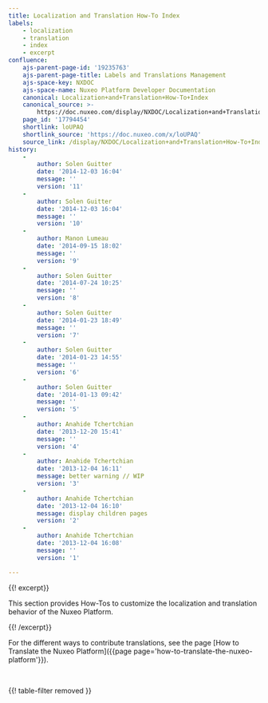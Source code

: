```yaml
---
title: Localization and Translation How-To Index
labels:
    - localization
    - translation
    - index
    - excerpt
confluence:
    ajs-parent-page-id: '19235763'
    ajs-parent-page-title: Labels and Translations Management
    ajs-space-key: NXDOC
    ajs-space-name: Nuxeo Platform Developer Documentation
    canonical: Localization+and+Translation+How-To+Index
    canonical_source: >-
        https://doc.nuxeo.com/display/NXDOC/Localization+and+Translation+How-To+Index
    page_id: '17794454'
    shortlink: loUPAQ
    shortlink_source: 'https://doc.nuxeo.com/x/loUPAQ'
    source_link: /display/NXDOC/Localization+and+Translation+How-To+Index
history:
    - 
        author: Solen Guitter
        date: '2014-12-03 16:04'
        message: ''
        version: '11'
    - 
        author: Solen Guitter
        date: '2014-12-03 16:04'
        message: ''
        version: '10'
    - 
        author: Manon Lumeau
        date: '2014-09-15 18:02'
        message: ''
        version: '9'
    - 
        author: Solen Guitter
        date: '2014-07-24 10:25'
        message: ''
        version: '8'
    - 
        author: Solen Guitter
        date: '2014-01-23 18:49'
        message: ''
        version: '7'
    - 
        author: Solen Guitter
        date: '2014-01-23 14:55'
        message: ''
        version: '6'
    - 
        author: Solen Guitter
        date: '2014-01-13 09:42'
        message: ''
        version: '5'
    - 
        author: Anahide Tchertchian
        date: '2013-12-20 15:41'
        message: ''
        version: '4'
    - 
        author: Anahide Tchertchian
        date: '2013-12-04 16:11'
        message: better warning // WIP
        version: '3'
    - 
        author: Anahide Tchertchian
        date: '2013-12-04 16:10'
        message: display children pages
        version: '2'
    - 
        author: Anahide Tchertchian
        date: '2013-12-04 16:08'
        message: ''
        version: '1'

---
```

{{! excerpt}}

This section provides How-Tos to customize the localization and translation behavior of the Nuxeo Platform.

{{! /excerpt}}

<span>For the different ways to contribute translations, see the page</span> [How to Translate the Nuxeo Platform]({{page page='how-to-translate-the-nuxeo-platform'}})<span>.</span>&nbsp;

&nbsp;

{{! table-filter removed }}